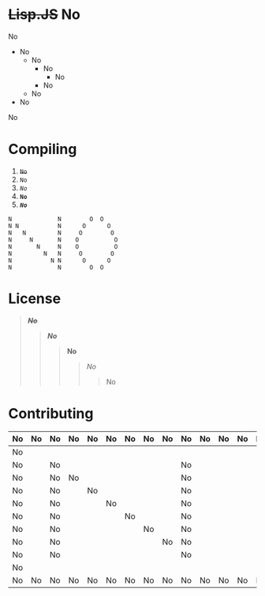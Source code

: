 # ~~Lisp.JS~~ No
No

* No
  * No
    * No
      * No
    * No
  * No
* No

No
# Compiling
1. ~~`No`~~
2. `No`
3. *`No`*
4. **`No`**
5. ***`No`***

```
N             N        O  O
N N           N      O      O
N   N         N     O        O
N     N       N    O          O
N       N     N    O          O
N         N   N     O        O
N           N N      O      O
N             N        O  O
```
# License
> ***~~No~~***
>> ***No***
>>> **No**
>>>> *No*
>>>>> No
# Contributing
 No | No | No | No | No | No | No | No | No | No | No | No | No | No | No | No | No | No | No | No | No | No | No | No | No | No | No | No 
 -- | -- | -- | -- | -- | -- | -- | -- | -- | -- | -- | -- | -- | -- | -- | -- | -- | -- | -- | -- | -- | -- | -- | -- | -- | -- | -- | -- 
 No |    |    |    |    |    |    |    |    |    |    |    |    |    |    |    |    |    |    |    |    |    |    |    |    |    |    | No 
 No |    | No |    |    |    |    |    |    | No |    |    |    |    |    |    |    |    | No |    |    | No |    |    |    |    |    | No 
 No |    | No | No |    |    |    |    |    | No |    |    |    |    |    |    | No |    |    |    |    |    |    | No |    |    |    | No 
 No |    | No |    | No |    |    |    |    | No |    |    |    |    |    | No |    |    |    |    |    |    |    |    | No |    |    | No 
 No |    | No |    |    | No |    |    |    | No |    |    |    |    | No |    |    |    |    |    |    |    |    |    |    | No |    | No 
 No |    | No |    |    |    | No |    |    | No |    |    |    |    | No |    |    |    |    |    |    |    |    |    |    | No |    | No 
 No |    | No |    |    |    |    | No |    | No |    |    |    |    |    | No |    |    |    |    |    |    |    |    | No |    |    | No 
 No |    | No |    |    |    |    |    | No | No |    |    |    |    |    |    | No |    |    |    |    |    |    | No |    |    |    | No 
 No |    | No |    |    |    |    |    |    | No |    |    |    |    |    |    |    |    | No |    |    | No |    |    |    |    |    | No
 No |    |    |    |    |    |    |    |    |    |    |    |    |    |    |    |    |    |    |    |    |    |    |    |    |    |    | No 
 No | No | No | No | No | No | No | No | No | No | No | No | No | No | No | No | No | No | No | No | No | No | No | No | No | No | No | No
